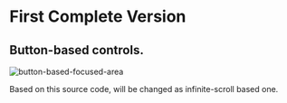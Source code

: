 # First Complete Version
## Button-based controls.

![button-based-focused-area](https://user-images.githubusercontent.com/32004044/185549239-73249395-d5c0-4845-8f91-57c0c58fd8ac.gif)

Based on this source code, will be changed as infinite-scroll based one.
